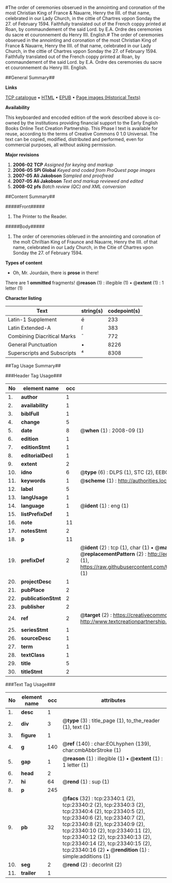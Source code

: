 #The order of ceremonies obserued in the annointing and coronation of the most Christian King of France & Nauarre, Henry the IIII. of that name, celebrated in our Lady Church, in the cittie of Chartres vppon Sonday the 27. of February 1594. Faithfully translated out of the French coppy printed at Roan, by commaundement of the said Lord. by E.A. Ordre des ceremonies du sacre et couronnement du Henry IIII. English.#
The order of ceremonies obserued in the annointing and coronation of the most Christian King of France & Nauarre, Henry the IIII. of that name, celebrated in our Lady Church, in the cittie of Chartres vppon Sonday the 27. of February 1594. Faithfully translated out of the French coppy printed at Roan, by commaundement of the said Lord. by E.A.
Ordre des ceremonies du sacre et couronnement du Henry IIII. English.

##General Summary##

**Links**

[TCP catalogue](http://www.ota.ox.ac.uk/tcp/)  • 
[HTML](http://tei.it.ox.ac.uk/tcp/Texts-HTML/free/A02/A02997.html)  • 
[EPUB](http://tei.it.ox.ac.uk/tcp/Texts-EPUB/free/A02/A02997.epub) • 
[Page images (Historical Texts)](https://data.historicaltexts.jisc.ac.uk/view?pubId=eebo-99857579e&pageId=eebo-99857579e-23340-1)

**Availability**

This keyboarded and encoded edition of the
	       work described above is co-owned by the institutions
	       providing financial support to the Early English Books
	       Online Text Creation Partnership. This Phase I text is
	       available for reuse, according to the terms of Creative
	       Commons 0 1.0 Universal. The text can be copied,
	       modified, distributed and performed, even for
	       commercial purposes, all without asking permission.

**Major revisions**

1. __2006-02__ __TCP__ *Assigned for keying and markup*
1. __2006-05__ __SPi Global__ *Keyed and coded from ProQuest page images*
1. __2007-05__ __Ali Jakobson__ *Sampled and proofread*
1. __2007-05__ __Ali Jakobson__ *Text and markup reviewed and edited*
1. __2008-02__ __pfs__ *Batch review (QC) and XML conversion*

##Content Summary##

#####Front#####

1. The Printer to the Reader.

#####Body#####

1. The order of ceremonies obſerued in the annointing and coronation of the moſt Chriſtian King of Fraunce and Nauarre, Henry the IIII. of that name, celebrated in our Lady Church, in the Citie of Chartres vpon Sonday the 27. of February 1594.

**Types of content**

  * Oh, Mr. Jourdain, there is **prose** in there!

There are 1 **ommitted** fragments! 
 @__reason__ (1) : illegible (1)  •  @__extent__ (1) : 1 letter (1)

**Character listing**


|Text|string(s)|codepoint(s)|
|---|---|---|
|Latin-1 Supplement|é|233|
|Latin Extended-A|ſ|383|
|Combining             Diacritical Marks|̄|772|
|General Punctuation|•|8226|
|Superscripts             and Subscripts|⁴|8308|

##Tag Usage Summary##

###Header Tag Usage###

|No|element name|occ|attributes|
|---|---|---|---|
|1.|__author__|1||
|2.|__availability__|1||
|3.|__biblFull__|1||
|4.|__change__|5||
|5.|__date__|8| @__when__ (1) : 2008-09 (1)|
|6.|__edition__|1||
|7.|__editionStmt__|1||
|8.|__editorialDecl__|1||
|9.|__extent__|2||
|10.|__idno__|6| @__type__ (6) : DLPS (1), STC (2), EEBO-CITATION (1), PROQUEST (1), VID (1)|
|11.|__keywords__|1| @__scheme__ (1) : http://authorities.loc.gov/ (1)|
|12.|__label__|5||
|13.|__langUsage__|1||
|14.|__language__|1| @__ident__ (1) : eng (1)|
|15.|__listPrefixDef__|1||
|16.|__note__|11||
|17.|__notesStmt__|2||
|18.|__p__|11||
|19.|__prefixDef__|2| @__ident__ (2) : tcp (1), char (1)  •  @__matchPattern__ (2) : ([0-9\-]+):([0-9IVX]+) (1), (.+) (1)  •  @__replacementPattern__ (2) : http://eebo.chadwyck.com/downloadtiff?vid=$1&page=$2 (1), https://raw.githubusercontent.com/textcreationpartnership/Texts/master/tcpchars.xml#$1 (1)|
|20.|__projectDesc__|1||
|21.|__pubPlace__|2||
|22.|__publicationStmt__|2||
|23.|__publisher__|2||
|24.|__ref__|2| @__target__ (2) : https://creativecommons.org/publicdomain/zero/1.0/ (1), http://www.textcreationpartnership.org/docs/. (1)|
|25.|__seriesStmt__|1||
|26.|__sourceDesc__|1||
|27.|__term__|1||
|28.|__textClass__|1||
|29.|__title__|5||
|30.|__titleStmt__|2||


###Text Tag Usage###

|No|element name|occ|attributes|
|---|---|---|---|
|1.|__desc__|1||
|2.|__div__|3| @__type__ (3) : title_page (1), to_the_reader (1), text (1)|
|3.|__figure__|1||
|4.|__g__|140| @__ref__ (140) : char:EOLhyphen (139), char:cmbAbbrStroke (1)|
|5.|__gap__|1| @__reason__ (1) : illegible (1)  •  @__extent__ (1) : 1 letter (1)|
|6.|__head__|2||
|7.|__hi__|64| @__rend__ (1) : sup (1)|
|8.|__p__|245||
|9.|__pb__|32| @__facs__ (32) : tcp:23340:1 (2), tcp:23340:2 (2), tcp:23340:3 (2), tcp:23340:4 (2), tcp:23340:5 (2), tcp:23340:6 (2), tcp:23340:7 (2), tcp:23340:8 (2), tcp:23340:9 (2), tcp:23340:10 (2), tcp:23340:11 (2), tcp:23340:12 (2), tcp:23340:13 (2), tcp:23340:14 (2), tcp:23340:15 (2), tcp:23340:16 (2)  •  @__rendition__ (1) : simple:additions (1)|
|10.|__seg__|2| @__rend__ (2) : decorInit (2)|
|11.|__trailer__|1||
